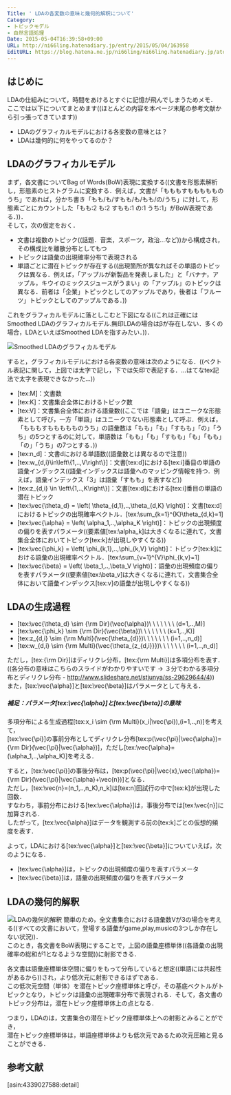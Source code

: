 ```yaml
---
Title: ' LDAの各変数の意味と幾何的解釈について'
Category:
- トピックモデル
- 自然言語処理
Date: 2015-05-04T16:39:58+09:00
URL: http://ni66ling.hatenadiary.jp/entry/2015/05/04/163958
EditURL: https://blog.hatena.ne.jp/ni66ling/ni66ling.hatenadiary.jp/atom/entry/8454420450093450226
---
```


## はじめに
LDAの仕組みについて，時間をあけるとすぐに記憶が飛んでしまうためメモ．  
ここでは以下についてまとめます((ほとんどの内容を本ページ末尾の参考文献から引っ張ってきています))

* LDAのグラフィカルモデルにおける各変数の意味とは？
* LDAは幾何的に何をやってるのか？

## LDAのグラフィカルモデル

まず，各文書についてBag of Words(BoW)表現に変換する((文書を形態素解析し，形態素のヒストグラムに変換する．例えば，文書が「もももすももももものうち」であれば，分かち書き「もも/も/すもも/も/もも/の/うち」に対して，形態素ごとにカウントした「もも:2 も:2 すもも:1 の:1 うち:1」がBoW表現である．))．  
そして，次の仮定をおく．

* 文書は複数のトピック((話題．音楽，スポーツ，政治…など))から構成され，その構成比を離散分布としてもつ
* トピックは語彙の出現確率分布で表現される
* 単語ごとに潜在トピックが存在する((出現箇所が異なればその単語のトピックは異なる．例えば，「アップルが新製品を発表しました」と「バナナ，アップル，キウイのミックスジュースがうまい」の「アップル」のトピックは異なる．前者は「企業」トピックとしてのアップルであり，後者は「フルーツ」トピックとしてのアップルである．))

これをグラフィカルモデルに落としこむと下図になる((これは正確にはSmoothed LDAのグラフィカルモデル.無印LDAの場合はβが存在しない．多くの場合，LDAといえばSmoothed LDAを指すみたい．))．

![Smoothed LDAのグラフィカルモデル](http://f.st-hatena.com/images/fotolife/n/ni66ling/20150504/20150504032913_original.png?1430677772)

すると，グラフィカルモデルにおける各変数の意味は次のようになる．((ベクトル表記に関して，上図では太字で記し，下では矢印で表記する．…はてなtex記法で太字を表現できなかった…))

* [tex:M]：文書数
* [tex:K]：文書集合全体におけるトピック数
* [tex:V]：文書集合全体における語彙数((ここでは「語彙」はユニークな形態素として呼び，一方「単語」はユニークでない形態素として呼ぶ．例えば，「もももすももももものうち」の語彙数は「もも」「も」「すもも」「の」「うち」の5つとするのに対して，単語数は「もも」「も」「すもも」「も」「もも」「の」「うち」の7つとする．))
* [tex:n_d]：文書dにおける単語数((語彙数とは異なるので注意))
* [tex:w_{d,i}\in\left\\{1,..,V\right\\}]：文書[tex:d]における[tex:i]番目の単語の語彙インデックス((語彙インデックスは語彙へのマッピング情報を持つ．例えば，語彙インデックス「3」は語彙「すもも」を表すなど))
* [tex:z_{d,i} \in \left\\{1,..,K\right\\}]：文書[tex:d]における[tex:i]番目の単語の潜在トピック
* [tex:\vec{\theta_d} = \left( \theta\_{d,1},..,\theta\_{d,K} \right)]：文書[tex:d]におけるトピックの出現確率ベクトル．[tex:\sum_{k=1}^{K}\theta\_{d,k}=1]
* [tex:\vec{\alpha} = \left( \alpha\_1,..,\alpha\_K \right)]：トピックの出現頻度の偏りを表すパラメータ((要素値[tex:\alpha_k]は大きくなるに連れて，文書集合全体においてトピック[tex:k]が出現しやすくなる))
* [tex:\vec{\phi_k} = \left( \phi\_{k,1},..,\phi\_{k,V} \right)]：トピック[tex:k]における語彙の出現確率ベクトル．[tex:\sum_{v=1}^{V}\phi\_{k,v}=1]
* [tex:\vec{\beta} = \left( \beta\_1,..,\beta\_V \right)]：語彙の出現頻度の偏りを表すパラメータ((要素値[tex:\beta_v]は大きくなるに連れて，文書集合全体において語彙インデックス[tex:v]の語彙が出現しやすくなる))

## LDAの生成過程

* [tex:\vec{\theta_d} \sim {\rm Dir}(\vec{\alpha})\ \ \ \ \ \ \ (d=1,..,M)]
* [tex:\vec{\phi_k} \sim {\rm Dir}(\vec{\beta})\ \ \ \ \ \ \ (k=1,..,K)]
* [tex:z_{d,i} \sim {\rm Multi}(\vec{\theta\_{d}})\ \ \ \ \ \ \ (i=1,..,n\_d)]
* [tex:w_{d,i} \sim {\rm Multi}(\vec{\theta\_{z\_{d,i}}})\ \ \ \ \ \ \ (i=1,..,n\_d)]

ただし，[tex:{\rm Dir}]はディリクレ分布，[tex:{\rm Multi}]は多項分布を表す．((各分布の意味はこちらのスライドがわかりやすいです → ３分でわかる多項分布とディリクレ分布 - http://www.slideshare.net/stjunya/ss-29629644/4))  
また，[tex:\vec{\alpha}]と[tex:\vec{\beta}]はパラメータとして与える．

##### 補足：パラメータ[tex:\vec{\alpha}]と[tex:\vec{\beta}]の意味

多項分布による生成過程[tex:x_i \sim {\rm Multi}(x\_i\|\vec{\pi}),(i=1,..,n)]を考えて，  
[tex:\vec{\pi}]の事前分布としてディリクレ分布[tex:p(\vec{\pi}|\vec{\alpha})={\rm Dir}(\vec{\pi}|\vec{\alpha})]，ただし[tex:\vec{\alpha}=(\alpha\_1,..,\alpha\_K)]を考える．  

すると，[tex:\vec{\pi}]の事後分布は，[tex:p(\vec{\pi}|\vec{x},\vec{\alpha})={\rm Dir}(\vec{\pi}|\vec{\alpha}+\vec{n})]となる．  
ただし，[tex:\vec{n}=(n\_1,..,n\_K),n_k]は[tex:n]回試行の中で[tex:k]が出現した回数．  
すなわち，事前分布における[tex:\vec{\alpha}]は，事後分布では[tex:\vec{n}]に加算される．  
したがって，[tex:\vec{\alpha}]はデータを観測する前の[tex:k]ごとの仮想的頻度を表す．  

よって，LDAにおける[tex:\vec{\alpha}]と[tex:\vec{\beta}]についていえば，次のようになる．
  
* [tex:\vec{\alpha}]は，トピックの出現頻度の偏りを表すパラメータ  
* [tex:\vec{\beta}]は，語彙の出現頻度の偏りを表すパラメータ

## LDAの幾何的解釈
![LDAの幾何的解釈](http://f.st-hatena.com/images/fotolife/n/ni66ling/20150504/20150504153208_original.png?1430721137)
簡単のため，全文書集合における語彙数Vが3の場合を考える((すべての文書において，登場する語彙がgame,play,musicの3つしか存在しない状況))．  
このとき，各文書をBoW表現にすることで，上図の語彙座標単体((各語彙の出現確率の総和が1となるような空間))に射影できる．  

各文書は語彙座標単体空間に偏りをもって分布していると想定((単語には共起性があるから))され，より低次元に射影できるはずである．  
この低次元空間（単体）を潜在トピック座標単体と呼び，その基底ベクトルがトピックとなり，トピックは語彙の出現確率分布で表現される．そして，各文書のトピック分布は，潜在トピック座標単体上の点となる．  

つまり，LDAのは，文書集合の潜在トピック座標単体上への射影とみることができ，  
潜在トピック座標単体は，単語座標単体よりも低次元であるため次元圧縮と見ることができる．

## 参考文献
[asin:4339027588:detail]
